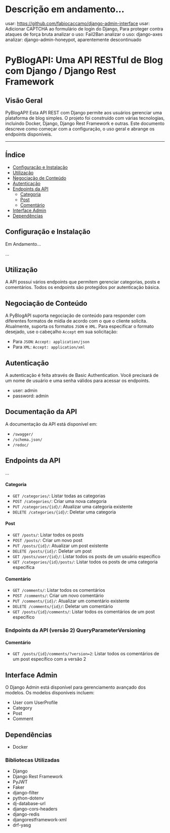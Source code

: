 # Descrição em andamento...

usar: https://github.com/fabiocaccamo/django-admin-interface
usar: Adicionar CAPTCHA ao formulário de login do Django, Para proteger contra ataques de força bruta
analizar o uso: Fail2Ban 
analizar o uso: django-axes
analizar: django-admin-honeypot, aparentemente descontinuado

# PyBlogAPI: Uma API RESTful de Blog com Django / Django Rest Framework

## Visão Geral
PyBlogAPI! Esta API REST com Django permite aos usuários gerenciar uma plataforma de blog simples. O projeto foi construído com várias tecnologias, incluindo Docker, Django, Django Rest Framework e outras. Este documento descreve como começar com a configuração, o uso geral e abrange os endpoints disponíveis.

---

## Índice
- [Configuração e Instalação](#configuração-e-instalação)
- [Utilização](#utilização)
- [Negociação de Conteúdo](#negociação-de-conteúdo)
- [Autenticação](#autenticação)
- [Endpoints da API](#endpoints-da-api)
  - [Categoria](#categoria)
  - [Post](#post)
  - [Comentário](#comentário)
- [Interface Admin](#interface-admin)
- [Dependências](#dependências)

## Configuração e Instalação

Em Andamento...

...

## Utilização

A API possui vários endpoints que permitem gerenciar categorias, posts e comentários. Todos os endpoints são protegidos por autenticação básica.

## Negociação de Conteúdo

A PyBlogAPI suporta negociação de conteúdo para responder com diferentes formatos de mídia de acordo com o que o cliente solicita. Atualmente, suporta os formatos `JSON` e `XML`. Para especificar o formato desejado, use o cabeçalho `Accept` em sua solicitação:

- Para `JSON`: `Accept: application/json`
- Para `XML`: `Accept: application/xml`

## Autenticação

A autenticação é feita através de Basic Authentication. Você precisará de um nome de usuário e uma senha válidos para acessar os endpoints.

- user: admin
- password: admin

## Documentação da API

A documentação da API está disponível em:

- `/swagger/`
- `/schema.json/`
- `/redoc/`

## Endpoints da API

...

#### Categoria
- `GET /categories/`: Listar todas as categorias
- `POST /categories/`: Criar uma nova categoria
- `PUT /categories/{id}/`: Atualizar uma categoria existente
- `DELETE /categories/{id}/`: Deletar uma categoria

#### Post
- `GET /posts/`: Listar todos os posts
- `POST /posts/`: Criar um novo post
- `PUT /posts/{id}/`: Atualizar um post existente
- `DELETE /posts/{id}/`: Deletar um post
- `GET /posts/user/{id}/`: Listar todos os posts de um usuário específico
- `GET /categories/{id}/posts/`: Listar todos os posts de uma categoria específica

#### Comentário
- `GET /comments/`: Listar todos os comentários
- `POST /comments/`: Criar um novo comentário
- `PUT /comments/{id}/`: Atualizar um comentário existente
- `DELETE /comments/{id}/`: Deletar um comentário
- `GET /posts/{id}/comments/`: Listar todos os comentários de um post específico

### Endpoints da API (versão 2) QueryParameterVersioning
#### Comentário
- `GET /posts/{id}/comments/?version=2`: Listar todos os comentários de um post específico com a versão 2

## Interface Admin

O Django Admin está disponível para gerenciamento avançado dos modelos. Os modelos disponíveis incluem:

- User com UserProfile
- Category
- Post
- Comment

## Dependências
- Docker

### Bibliotecas Utilizadas
- Django
- Django Rest Framework
- PyJWT
- Faker
- django-filter
- python-dotenv
- dj-database-url
- django-cors-headers
- django-redis
- djangorestframework-xml
- drf-yasg
